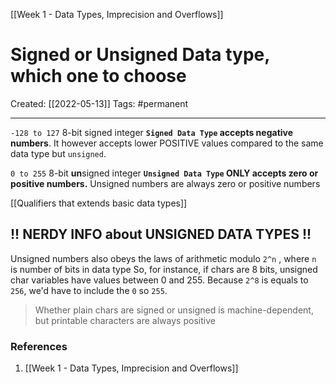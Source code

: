 [[Week 1 - Data Types, Imprecision and Overflows]]

# Signed or Unsigned Data type, which one to choose
Created:  [[2022-05-13]]
Tags: #permanent 

---
`-128 to 127`     8-bit signed integer 
**`Signed Data Type` accepts negative numbers**. 
It however accepts lower POSITIVE values compared to the same data type but `unsigned`.


`0 to 255`           8-bit **un**signed integer
**`Unsigned Data Type` ONLY accepts zero or positive numbers.**
Unsigned numbers are always zero or positive numbers


[[Qualifiers that extends basic data types]]

## !! NERDY INFO about UNSIGNED DATA TYPES !!
Unsigned numbers also obeys the laws of arithmetic modulo `2^n` , where `n` is number of bits in data type
    So, for instance, if chars are 8 bits, unsigned char variables have values between 0 and 255. Because `2^8` is equals to `256`, we'd have to include the `0` so `255`.
> Whether plain chars are signed or unsigned is machine-dependent, 
> but printable characters are always positive










### References
1. [[Week 1 - Data Types, Imprecision and Overflows]]